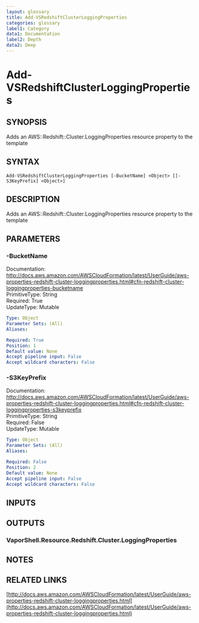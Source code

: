 ```yaml
---
layout: glossary
title: Add-VSRedshiftClusterLoggingProperties
categories: glossary
label1: Category
data1: Documentation
label2: Depth
data2: Deep
---
```


# Add-VSRedshiftClusterLoggingProperties

## SYNOPSIS
Adds an AWS::Redshift::Cluster.LoggingProperties resource property to the template

## SYNTAX

```
Add-VSRedshiftClusterLoggingProperties [-BucketName] <Object> [[-S3KeyPrefix] <Object>]
```

## DESCRIPTION
Adds an AWS::Redshift::Cluster.LoggingProperties resource property to the template

## PARAMETERS

### -BucketName
Documentation: http://docs.aws.amazon.com/AWSCloudFormation/latest/UserGuide/aws-properties-redshift-cluster-loggingproperties.html#cfn-redshift-cluster-loggingproperties-bucketname    
PrimitiveType: String    
Required: True    
UpdateType: Mutable

```yaml
Type: Object
Parameter Sets: (All)
Aliases: 

Required: True
Position: 1
Default value: None
Accept pipeline input: False
Accept wildcard characters: False
```

### -S3KeyPrefix
Documentation: http://docs.aws.amazon.com/AWSCloudFormation/latest/UserGuide/aws-properties-redshift-cluster-loggingproperties.html#cfn-redshift-cluster-loggingproperties-s3keyprefix    
PrimitiveType: String    
Required: False    
UpdateType: Mutable

```yaml
Type: Object
Parameter Sets: (All)
Aliases: 

Required: False
Position: 2
Default value: None
Accept pipeline input: False
Accept wildcard characters: False
```

## INPUTS

## OUTPUTS

### VaporShell.Resource.Redshift.Cluster.LoggingProperties

## NOTES

## RELATED LINKS

[http://docs.aws.amazon.com/AWSCloudFormation/latest/UserGuide/aws-properties-redshift-cluster-loggingproperties.html](http://docs.aws.amazon.com/AWSCloudFormation/latest/UserGuide/aws-properties-redshift-cluster-loggingproperties.html)

